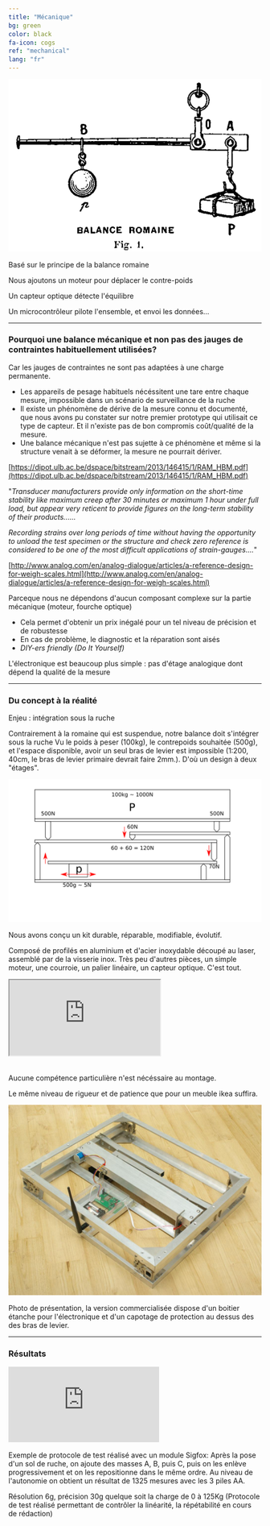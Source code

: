 ```yaml
---
title: "Mécanique"
bg: green
color: black
fa-icon: cogs
ref: "mechanical"
lang: "fr"
---
```


![romainefleury](img/romaine_larive_fleury_t3_175.png)

Basé sur le principe de la balance romaine

Nous ajoutons un moteur pour déplacer le contre-poids

Un capteur optique détecte l'équilibre

Un microcontrôleur pilote l'ensemble, et envoi les données...

-------------- 
 
### Pourquoi une balance mécanique et non pas des jauges de contraintes habituellement utilisées?

Car les jauges de contraintes ne sont pas adaptées à une charge permanente.
  * Les appareils de pesage habituels nécéssitent une tare entre chaque mesure, impossible dans un scénario de surveillance de la ruche
  * Il existe un phénomène de dérive de la mesure connu et documenté, que nous avons pu constater sur notre premier prototype qui utilisait ce type de capteur. Et il n'existe pas de bon compromis coût/qualité de la mesure.
  * Une balance mécanique n'est pas sujette à ce phénomène et même si la structure venait à se déformer, la mesure ne pourrait dériver.


[https://dipot.ulb.ac.be/dspace/bitstream/2013/146415/1/RAM_HBM.pdf](https://dipot.ulb.ac.be/dspace/bitstream/2013/146415/1/RAM_HBM.pdf)

"*Transducer manufacturers provide only information on the short-time stability like maximum creep after 30 minutes or maximum 1 hour under full load, but appear very reticent to provide figures on the long-term stability of their products......*

*Recording strains over long periods of time without having the opportunity to unload the test specimen or the structure and check zero reference is considered to be one of the most difficult applications of strain-gauges....*"

[http://www.analog.com/en/analog-dialogue/articles/a-reference-design-for-weigh-scales.html](http://www.analog.com/en/analog-dialogue/articles/a-reference-design-for-weigh-scales.html)

Parceque nous ne dépendons d'aucun composant complexe sur la partie mécanique (moteur, fourche optique)
  * Cela permet d'obtenir un prix inégalé pour un tel niveau de précision et de robustesse 
  * En cas de problème, le diagnostic et la réparation sont aisés
  * *DIY-ers friendly (Do It Yourself)*
 
L'électronique est beaucoup plus simple : pas d'étage analogique dont dépend la qualité de la mesure
 

-------------- 

### Du concept à la réalité

Enjeu : intégration sous la ruche

Contrairement à la romaine qui est suspendue, notre balance doit s'intégrer sous la ruche
Vu le poids à peser (100kg), le contrepoids souhaitée (500g), et l'espace disponible, avoir un seul bras de levier est impossible (1:200, 40cm, le bras de levier primaire devrait faire 2mm.). D'où un design à deux "étages".

![principle](img/principle.png)

Nous avons conçu un kit durable, réparable, modifiable, évolutif.

Composé de profilés en aluminium et d'acier inoxydable découpé au laser, assemblé par de la visserie inox. Très peu d'autres pièces, un simple moteur, une courroie, un palier linéaire, un capteur optique. C'est tout.

<div class="icontain">
  <iframe src="https://www.youtube.com/embed/mdRDo3nDtJ8" allowfullscreen></iframe>
</div>

<br>

Aucune compétence particulière n'est nécéssaire au montage. 

Le même niveau de rigueur et de patience que pour un meuble ikea suffira.

![photo](img/IMGP9335R.jpg)

Photo de présentation, la version commercialisée dispose d'un boitier étanche pour l'électronique et d'un capotage de protection au dessus des des bras de levier.


-------------- 

### Résultats

<div class="icontain">
<iframe seamless frameborder="0" scrolling="true" src="https://docs.google.com/spreadsheets/d/e/2PACX-1vSkP-vBIrygrKL4rIhkSzMw3B0RTOQDyZ21LOhGQGx0f2L3cipl1LCMDOu8Xt_0CLbM8wPw9Htej1xK/pubchart?oid=1184278694&amp;embedded=true"></iframe>
</div>

Exemple de protocole de test réalisé avec un module Sigfox:
Après la pose d'un sol de ruche, on ajoute des masses A, B, puis C, puis on les enlève progressivement et on les repositionne dans le même ordre. Au niveau de l'autonomie on obtient un résultat de 1325 mesures avec les 3 piles AA.

Résolution 6g, précision 30g quelque soit la charge de 0 à 125Kg 
(Protocole de test réalisé permettant de contrôler la linéarité, la répétabilité en cours de rédaction)
